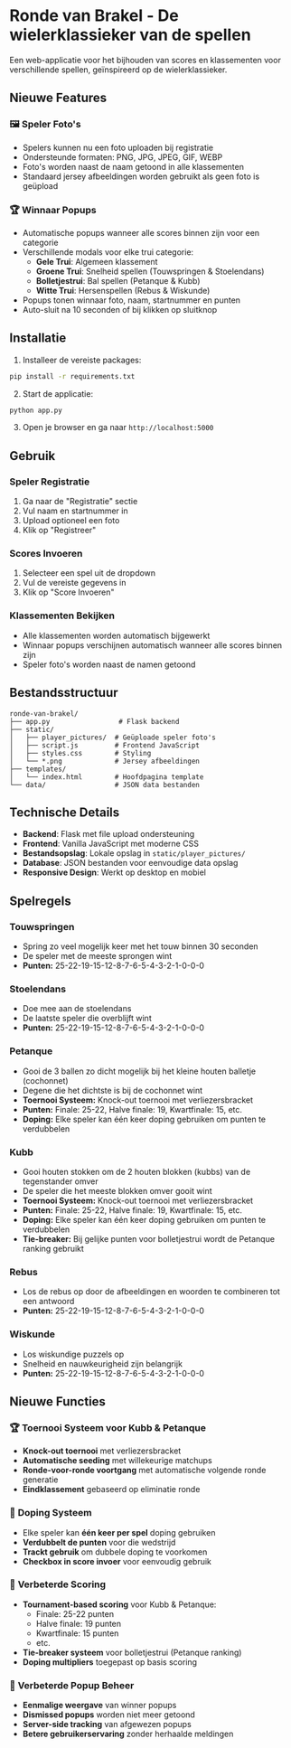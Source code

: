 # Ronde van Brakel - De wielerklassieker van de spellen

Een web-applicatie voor het bijhouden van scores en klassementen voor verschillende spellen, geïnspireerd op de wielerklassieker.

## Nieuwe Features

### 🖼️ Speler Foto's
- Spelers kunnen nu een foto uploaden bij registratie
- Ondersteunde formaten: PNG, JPG, JPEG, GIF, WEBP
- Foto's worden naast de naam getoond in alle klassementen
- Standaard jersey afbeeldingen worden gebruikt als geen foto is geüpload

### 🏆 Winnaar Popups
- Automatische popups wanneer alle scores binnen zijn voor een categorie
- Verschillende modals voor elke trui categorie:
  - **Gele Trui**: Algemeen klassement
  - **Groene Trui**: Snelheid spellen (Touwspringen & Stoelendans)
  - **Bolletjestrui**: Bal spellen (Petanque & Kubb)
  - **Witte Trui**: Hersenspellen (Rebus & Wiskunde)
- Popups tonen winnaar foto, naam, startnummer en punten
- Auto-sluit na 10 seconden of bij klikken op sluitknop

## Installatie

1. Installeer de vereiste packages:
```bash
pip install -r requirements.txt
```

2. Start de applicatie:
```bash
python app.py
```

3. Open je browser en ga naar `http://localhost:5000`

## Gebruik

### Speler Registratie
1. Ga naar de "Registratie" sectie
2. Vul naam en startnummer in
3. Upload optioneel een foto
4. Klik op "Registreer"

### Scores Invoeren
1. Selecteer een spel uit de dropdown
2. Vul de vereiste gegevens in
3. Klik op "Score Invoeren"

### Klassementen Bekijken
- Alle klassementen worden automatisch bijgewerkt
- Winnaar popups verschijnen automatisch wanneer alle scores binnen zijn
- Speler foto's worden naast de namen getoond

## Bestandsstructuur

```
ronde-van-brakel/
├── app.py                 # Flask backend
├── static/
│   ├── player_pictures/  # Geüploade speler foto's
│   ├── script.js         # Frontend JavaScript
│   ├── styles.css        # Styling
│   └── *.png             # Jersey afbeeldingen
├── templates/
│   └── index.html        # Hoofdpagina template
└── data/                 # JSON data bestanden
```

## Technische Details

- **Backend**: Flask met file upload ondersteuning
- **Frontend**: Vanilla JavaScript met moderne CSS
- **Bestandsopslag**: Lokale opslag in `static/player_pictures/`
- **Database**: JSON bestanden voor eenvoudige data opslag
- **Responsive Design**: Werkt op desktop en mobiel

## Spelregels

### Touwspringen
- Spring zo veel mogelijk keer met het touw binnen 30 seconden
- De speler met de meeste sprongen wint
- **Punten:** 25-22-19-15-12-8-7-6-5-4-3-2-1-0-0-0

### Stoelendans
- Doe mee aan de stoelendans
- De laatste speler die overblijft wint
- **Punten:** 25-22-19-15-12-8-7-6-5-4-3-2-1-0-0-0

### Petanque
- Gooi de 3 ballen zo dicht mogelijk bij het kleine houten balletje (cochonnet)
- Degene die het dichtste is bij de cochonnet wint
- **Toernooi Systeem:** Knock-out toernooi met verliezersbracket
- **Punten:** Finale: 25-22, Halve finale: 19, Kwartfinale: 15, etc.
- **Doping:** Elke speler kan één keer doping gebruiken om punten te verdubbelen

### Kubb
- Gooi houten stokken om de 2 houten blokken (kubbs) van de tegenstander omver
- De speler die het meeste blokken omver gooit wint
- **Toernooi Systeem:** Knock-out toernooi met verliezersbracket
- **Punten:** Finale: 25-22, Halve finale: 19, Kwartfinale: 15, etc.
- **Doping:** Elke speler kan één keer doping gebruiken om punten te verdubbelen
- **Tie-breaker:** Bij gelijke punten voor bolletjestrui wordt de Petanque ranking gebruikt

### Rebus
- Los de rebus op door de afbeeldingen en woorden te combineren tot een antwoord
- **Punten:** 25-22-19-15-12-8-7-6-5-4-3-2-1-0-0-0

### Wiskunde
- Los wiskundige puzzels op
- Snelheid en nauwkeurigheid zijn belangrijk
- **Punten:** 25-22-19-15-12-8-7-6-5-4-3-2-1-0-0-0

## Nieuwe Functies

### 🏆 **Toernooi Systeem voor Kubb & Petanque**
- **Knock-out toernooi** met verliezersbracket
- **Automatische seeding** met willekeurige matchups
- **Ronde-voor-ronde voortgang** met automatische volgende ronde generatie
- **Eindklassement** gebaseerd op eliminatie ronde

### 💊 **Doping Systeem**
- Elke speler kan **één keer per spel** doping gebruiken
- **Verdubbelt de punten** voor die wedstrijd
- **Trackt gebruik** om dubbele doping te voorkomen
- **Checkbox in score invoer** voor eenvoudig gebruik

### 🎯 **Verbeterde Scoring**
- **Tournament-based scoring** voor Kubb & Petanque:
  - Finale: 25-22 punten
  - Halve finale: 19 punten
  - Kwartfinale: 15 punten
  - etc.
- **Tie-breaker systeem** voor bolletjestrui (Petanque ranking)
- **Doping multipliers** toegepast op basis scoring

### 🚫 **Verbeterde Popup Beheer**
- **Eenmalige weergave** van winner popups
- **Dismissed popups** worden niet meer getoond
- **Server-side tracking** van afgewezen popups
- **Betere gebruikerservaring** zonder herhaalde meldingen 